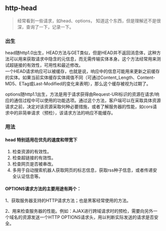 ## http-head
> 经常看到一些请求，如head、options， 知道这个东西，但是理解还不是很深，查询了一下，记录一下。

### 出生
head随http1.0出生，HEAD方法与GET类似，但是HEAD并不返回消息体，这种方法可以用来获取请求中隐含的元信息，而无需传输实体本身。这个方法经常用来测试超链接的有效性，可用性和最近修改。   
一个HEAD请求响应可以被缓存，也就是说，响应中的信息可能用来更新之前缓存的实体。如果当前实体缓存实体阈值不同（可通过Content_Length、Content-MD5、ETag或Last-Modified的变化来表明），那么这个缓存被视为过期了。

options随http1.1出生，方法是用于请求获得由Request-URI标识的资源在请求/响应的通信过程中可以使用的功能选项。通过这个方法，客户端可以在采取具体资源请求之前，决定对该资源采取何种必要措施，或者了解服务器的性能，如cors请求中的非简单请求（预检），该请求方法的响应不能缓存。
### 用法 
#### head 特别适用在优先的速度和带宽下 
1. 检查资源的有效性。 
2. 检查超链接的有效性。 
3. 检查网页是否被串改。 
4. 多用于自动搜索机器人获取网页的标志信息，获取rss种子信息，或者传递安全认证信息等。


#### OPTIONS请求方法的主要用途有两个：

1、获取服务器支持的HTTP请求方法；也是黑客经常使用的方法。

2、用来检查服务器的性能。例如：AJAX进行跨域请求时的预检，需要向另外一个域名的资源发送一个HTTP OPTIONS请求头，用以判断实际发送的请求是否安全。